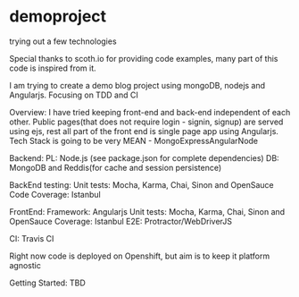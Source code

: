 demoproject
===========

trying out a few technologies

Special thanks to scoth.io for providing code examples, many part of this code is inspired from it.

I am trying to create a demo blog project using mongoDB, nodejs and Angularjs. 
Focusing on TDD and CI

Overview:
I have tried keeping front-end and back-end independent of each other. 
Public pages(that does not require login - signin, signup) are served using ejs, 
rest all part of the front end is single page app using Angularjs.
Tech Stack is going to be very MEAN - MongoExpressAngularNode  

Backend:
 PL: Node.js (see package.json for complete dependencies)
 DB: MongoDB and Reddis(for cache and session persistence)
 
BackEnd testing: 
 Unit tests: Mocha, Karma, Chai, Sinon and OpenSauce
 Code Coverage: Istanbul

FrontEnd:
 Framework: Angularjs 
 Unit tests: Mocha, Karma, Chai, Sinon and OpenSauce
 Coverage: Istanbul
 E2E: Protractor/WebDriverJS  
 
CI:
 Travis CI
 
 Right now code is deployed on Openshift, but aim is to keep it platform agnostic
 
Getting Started:
 TBD